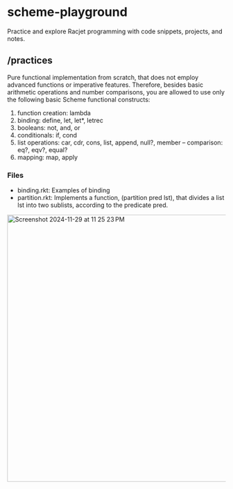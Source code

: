 # scheme-playground
Practice and explore Racjet programming with code snippets, projects, and notes.

## /practices
Pure functional implementation from scratch, that does not employ advanced functions or imperative features. Therefore, besides basic arithmetic operations and number comparisons, you are allowed to use only the following basic Scheme functional constructs: 
1. function creation: lambda
2. binding: define, let, let*, letrec
3. booleans: not, and, or
4. conditionals: if, cond
5. list operations: car, cdr, cons, list, append, null?, member – comparison: eq?, eqv?, equal?
6. mapping: map, apply

### Files
- binding.rkt: Examples of binding
- partition.rkt: Implements a function, (partition pred lst), that divides a list lst into two sublists, according to the predicate pred.

<img width="615" alt="Screenshot 2024-11-29 at 11 25 23 PM" src="https://github.com/user-attachments/assets/1caa3001-9d5a-48a6-bd1e-20a245b77f4e">


